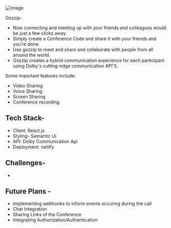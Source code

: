 ![image](https://user-images.githubusercontent.com/63864369/143850254-2d63691b-574a-47ff-9636-4b99b10b33ae.png)

Gozzip-
 - Now connecting and meeting up with your friends and colleagues would be just a few clicks away.
- Simply create a Conference Code and share it with your friends and you're done. 
- Use gozzip to meet and share and collaborate with people from all around the world.
- Gozzip creates a hybrid communication experience for each participant using Dolby's cutting-edge communication API'S.
 
Some important features include:
- Video Sharing
- Voice Sharing
- Screen Sharing
- Conference recording

## Tech Stack-
- Client: React.js
- Styling- Semantic Ui
- API: Dolby Communication Api
- Deployment: netlify

## Challenges-
- 

## Future Plans -
- Implementing webhooks to inform events occuring during the call
- Chat Integration
- Sharing Links of the Conference 
- Integrating Authorization/Authentication


